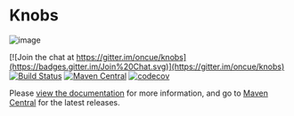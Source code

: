 Knobs
=====

![image](docs/src/site/img/logo.png)

[![Join the chat at https://gitter.im/oncue/knobs](https://badges.gitter.im/Join%20Chat.svg)](https://gitter.im/oncue/knobs)
[![Build Status](https://travis-ci.org/getnelson/knobs.svg?branch=master)](https://travis-ci.org/getnelson/knobs)
[![Maven Central](https://maven-badges.herokuapp.com/maven-central/io.getnelson.knobs/core_2.11/badge.svg)](https://maven-badges.herokuapp.com/maven-central/io.getnelson.knobs/core_2.11)
[![codecov](https://codecov.io/gh/getnelson/knobs/branch/master/graph/badge.svg)](https://codecov.io/gh/getnelson/knobs)

Please [view the documentation](http://oncue.github.io/knobs/) for more information, and go to [Maven Central](http://search.maven.org/#search%7Cga%7C1%7Cg%3A%22io.getnelson.knobs%22) for the latest releases.

